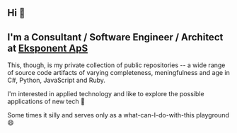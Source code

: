 ## Hi 👋

## I'm a Consultant / Software Engineer / Architect at [Eksponent ApS](https://eksponent.com)

This, though, is my private collection of public repositories -- a wide range of source code artifacts of varying completeness, meningfulness and age in C#, Python, JavaScript and Ruby.

I'm interested in applied technology and like to explore the possible applications of new tech 🤔

Some times it silly and serves only as a what-can-I-do-with-this playground 😄


<!--
**dalager/dalager** is a ✨ _special_ ✨ repository because its `README.md` (this file) appears on your GitHub profile.

Here are some ideas to get you started:

- 🔭 I’m currently working on ...
- 🌱 I’m currently learning ...
- 👯 I’m looking to collaborate on ...
- 🤔 I’m looking for help with ...
- 💬 Ask me about ...
- 📫 How to reach me: ...
- 😄 Pronouns: ...
- ⚡ Fun fact: ...
-->
